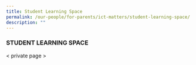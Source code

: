 ```yaml
---
title: Student Learning Space
permalink: /our-people/for-parents/ict-matters/student-learning-space/
description: ""
---
```






### STUDENT LEARNING SPACE

< private page >